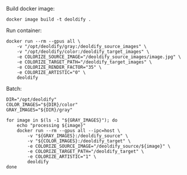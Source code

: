 Build docker image:

    docker image build -t deoldify .
    
Run container:

    docker run --rm --gpus all \
        -v "/opt/deoldify/gray:/deoldify_source_images" \
        -v "/opt/deoldify/color:/deoldify_target_images" \
        -e COLORIZE_SOURCE_IMAGE="/deoldify_source_images/image.jpg" \
        -e COLORIZE_TARGET_PATH="/deoldify_target_images" \
        -e COLORIZE_RENDER_FACTOR="35" \
        -e COLORIZE_ARTISTIC="0" \
        deoldify

Batch:

    DIR="/opt/deoldify"
    COLOR_IMAGES="${DIR}/color"
    GRAY_IMAGES="${DIR}/gray"

    for image in $(ls -1 "${GRAY_IMAGES}"); do
        echo "processing ${image}"
        docker run --rm --gpus all --ipc=host \
            -v "${GRAY_IMAGES}:/deoldify_source" \
            -v "${COLOR_IMAGES}:/deoldify_target" \
            -e COLORIZE_SOURCE_IMAGE="/deoldify_source/${image}" \
            -e COLORIZE_TARGET_PATH="/deoldify_target" \
            -e COLORIZE_ARTISTIC="1" \
            deoldify 
    done

